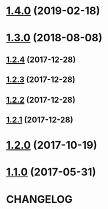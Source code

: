 <a name="1.4.0"></a>
# [1.4.0](https://github.com/mister-ben/videojs-seek-buttons/compare/v1.3.0...v1.4.0) (2019-02-18)

<a name="1.3.0"></a>
# [1.3.0](https://github.com/mister-ben/videojs-seek-buttons/compare/v1.2.4...v1.3.0) (2018-08-08)

<a name="1.2.4"></a>
## [1.2.4](https://github.com/mister-ben/videojs-seek-buttons/compare/v1.2.3...v1.2.4) (2017-12-28)

<a name="1.2.3"></a>
## [1.2.3](https://github.com/mister-ben/videojs-seek-buttons/compare/v1.2.2...v1.2.3) (2017-12-28)

<a name="1.2.2"></a>
## [1.2.2](https://github.com/mister-ben/videojs-seek-buttons/compare/v1.2.1...v1.2.2) (2017-12-28)

<a name="1.2.1"></a>
## [1.2.1](https://github.com/mister-ben/videojs-seek-buttons/compare/v1.2.0...v1.2.1) (2017-12-28)

<a name="1.2.0"></a>
# [1.2.0](https://github.com/mister-ben/videojs-seek-buttons/compare/v1.1.0...v1.2.0) (2017-10-19)

<a name="1.1.0"></a>
# [1.1.0](https://github.com/mister-ben/videojs-seek-buttons/compare/v1.0.0...v1.1.0) (2017-05-31)

# CHANGELOG
